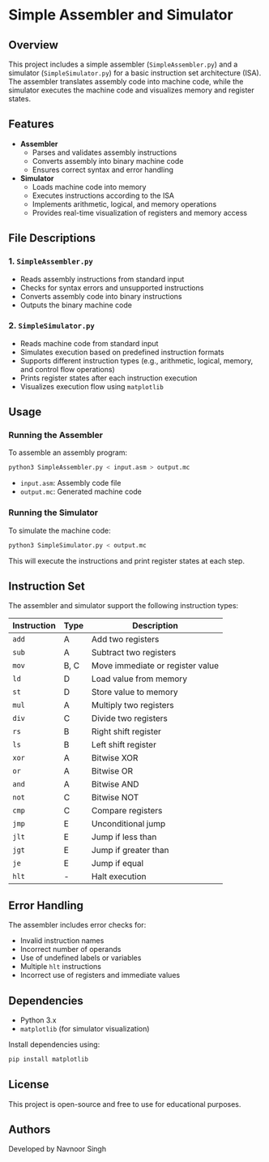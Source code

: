 # Simple Assembler and Simulator

## Overview

This project includes a simple assembler (`SimpleAssembler.py`) and a simulator (`SimpleSimulator.py`) for a basic instruction set architecture (ISA). The assembler translates assembly code into machine code, while the simulator executes the machine code and visualizes memory and register states.

## Features

- **Assembler**
  - Parses and validates assembly instructions
  - Converts assembly into binary machine code
  - Ensures correct syntax and error handling
- **Simulator**
  - Loads machine code into memory
  - Executes instructions according to the ISA
  - Implements arithmetic, logical, and memory operations
  - Provides real-time visualization of registers and memory access

## File Descriptions

### 1. `SimpleAssembler.py`

- Reads assembly instructions from standard input
- Checks for syntax errors and unsupported instructions
- Converts assembly code into binary instructions
- Outputs the binary machine code

### 2. `SimpleSimulator.py`

- Reads machine code from standard input
- Simulates execution based on predefined instruction formats
- Supports different instruction types (e.g., arithmetic, logical, memory, and control flow operations)
- Prints register states after each instruction execution
- Visualizes execution flow using `matplotlib`

## Usage

### Running the Assembler

To assemble an assembly program:

```sh
python3 SimpleAssembler.py < input.asm > output.mc
```

- `input.asm`: Assembly code file
- `output.mc`: Generated machine code

### Running the Simulator

To simulate the machine code:

```sh
python3 SimpleSimulator.py < output.mc
```

This will execute the instructions and print register states at each step.

## Instruction Set

The assembler and simulator support the following instruction types:

| Instruction | Type | Description                      |
| ----------- | ---- | -------------------------------- |
| `add`       | A    | Add two registers                |
| `sub`       | A    | Subtract two registers           |
| `mov`       | B, C | Move immediate or register value |
| `ld`        | D    | Load value from memory           |
| `st`        | D    | Store value to memory            |
| `mul`       | A    | Multiply two registers           |
| `div`       | C    | Divide two registers             |
| `rs`        | B    | Right shift register             |
| `ls`        | B    | Left shift register              |
| `xor`       | A    | Bitwise XOR                      |
| `or`        | A    | Bitwise OR                       |
| `and`       | A    | Bitwise AND                      |
| `not`       | C    | Bitwise NOT                      |
| `cmp`       | C    | Compare registers                |
| `jmp`       | E    | Unconditional jump               |
| `jlt`       | E    | Jump if less than                |
| `jgt`       | E    | Jump if greater than             |
| `je`        | E    | Jump if equal                    |
| `hlt`       | -    | Halt execution                   |

## Error Handling

The assembler includes error checks for:

- Invalid instruction names
- Incorrect number of operands
- Use of undefined labels or variables
- Multiple `hlt` instructions
- Incorrect use of registers and immediate values

## Dependencies

- Python 3.x
- `matplotlib` (for simulator visualization)

Install dependencies using:

```sh
pip install matplotlib
```

## License

This project is open-source and free to use for educational purposes.

## Authors

Developed by Navnoor Singh

